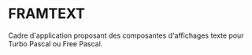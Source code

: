 # FRAMTEXT
Cadre d'application proposant des composantes d'affichages texte pour Turbo Pascal ou Free Pascal.
